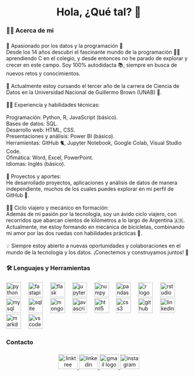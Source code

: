 <h1 align="center">Hola, ¿Qué tal? 👋</h1>

###

<h3 align="left">👩‍💻  Acerca de mi</h3>

###

<p align="left">🌟 Apasionado por los datos y la programación 🌟<br>Desde los 14 años descubrí el fascinante mundo de la programación 🧑‍💻 aprendiendo C en el colegio, y desde entonces no he parado de explorar y crecer en este campo. Soy 100% autodidacta 📚, siempre en busca de nuevos retos y conocimientos.<br><br>🎯 Actualmente estoy cursando el tercer año de la carrera de Ciencia de Datos en la Universidad Nacional de Guillermo Brown (UNAB) 📖.<br><br>👨‍💻 Experiencia y habilidades técnicas:<br><br>Programación: Python, R, JavaScript (básico).<br>Bases de datos: SQL.<br>Desarrollo web: HTML, CSS.<br>Presentaciones y análisis: Power BI (básico).<br>Herramientas: GitHub 🐈, Jupyter Notebook, Google Colab, Visual Studio Code.<br>Ofimática: Word, Excel, PowerPoint.<br>Idiomas: Inglés (básico).<br><br>🚀 Proyectos y aportes:<br>He desarrollado proyectos, aplicaciones y análisis de datos de manera independiente, muchos de los cuales puedes explorar en mi perfil de GitHub 🐾.<br><br>🚴‍♂️ Ciclo viajero y mecánico en formación:<br>Además de mi pasión por la tecnología, soy un ávido ciclo viajero, con recorridos que abarcan cientos de kilómetros a lo largo de Argentina 🇦🇷. Actualmente, me estoy formando en mecánica de bicicletas, combinando mi amor por las dos ruedas con habilidades prácticas 🔧.<br><br>💡 Siempre estoy abierto a nuevas oportunidades y colaboraciones en el mundo de la tecnología y los datos. ¡Conectemos y construyamos juntos! 💼</p>

###

<h3 align="left">🛠 Lenguajes y Herramientas</h3>

###

<div align="left">
  <img src="https://cdn.jsdelivr.net/gh/devicons/devicon/icons/python/python-original.svg" height="40" alt="python logo"  />
  <img width="12" />
  <img src="https://cdn.jsdelivr.net/gh/devicons/devicon/icons/fastapi/fastapi-original.svg" height="40" alt="fastapi logo"  />
  <img width="12" />
  <img src="https://cdn.jsdelivr.net/gh/devicons/devicon/icons/flask/flask-original.svg" height="40" alt="flask logo"  />
  <img width="12" />
  <img src="https://cdn.jsdelivr.net/gh/devicons/devicon/icons/jupyter/jupyter-original.svg" height="40" alt="jupyter logo"  />
  <img width="12" />
  <img src="https://cdn.jsdelivr.net/gh/devicons/devicon/icons/numpy/numpy-original.svg" height="40" alt="numpy logo"  />
  <img width="12" />
  <img src="https://cdn.jsdelivr.net/gh/devicons/devicon/icons/pandas/pandas-original.svg" height="40" alt="pandas logo"  />
  <img width="12" />
  <img src="https://cdn.jsdelivr.net/gh/devicons/devicon/icons/r/r-original.svg" height="40" alt="r logo"  />
  <img width="12" />
  <img src="https://cdn.jsdelivr.net/gh/devicons/devicon/icons/rstudio/rstudio-original.svg" height="40" alt="rstudio logo"  />
  <img width="12" />
  <img src="https://cdn.jsdelivr.net/gh/devicons/devicon/icons/mysql/mysql-original.svg" height="40" alt="mysql logo"  />
  <img width="12" />
  <img src="https://cdn.jsdelivr.net/gh/devicons/devicon/icons/sqlite/sqlite-original.svg" height="40" alt="sqlite logo"  />
  <img width="12" />
  <img src="https://cdn.jsdelivr.net/gh/devicons/devicon/icons/mongodb/mongodb-original.svg" height="40" alt="mongodb logo"  />
  <img width="12" />
  <img src="https://cdn.jsdelivr.net/gh/devicons/devicon/icons/javascript/javascript-original.svg" height="40" alt="javascript logo"  />
  <img width="12" />
  <img src="https://cdn.jsdelivr.net/gh/devicons/devicon/icons/html5/html5-original.svg" height="40" alt="html5 logo"  />
  <img width="12" />
  <img src="https://cdn.jsdelivr.net/gh/devicons/devicon/icons/css3/css3-original.svg" height="40" alt="css3 logo"  />
  <img width="12" />
  <img src="https://cdn.jsdelivr.net/gh/devicons/devicon/icons/github/github-original.svg" height="40" alt="github logo"  />
  <img width="12" />
  <img src="https://cdn.jsdelivr.net/gh/devicons/devicon/icons/linkedin/linkedin-original.svg" height="40" alt="linkedin logo"  />
  <img width="12" />
  <img src="https://cdn.jsdelivr.net/gh/devicons/devicon/icons/markdown/markdown-original.svg" height="40" alt="markdown logo"  />
  <img width="12" />
  <img src="https://cdn.jsdelivr.net/gh/devicons/devicon/icons/vscode/vscode-original.svg" height="40" alt="vscode logo"  />
</div>

###

<h3 align="left">Contacto</h3>

###

<div align="center">
  <a href="https://linktr.ee/sebas_sanchez_bentolila" target="_blank">
    <img src="https://raw.githubusercontent.com/maurodesouza/profile-readme-generator/master/src/assets/icons/social/linktree/default.svg" width="52" height="40" alt="linktree logo"  />
  </a>
  <a href="https://www.linkedin.com/in/sebastian-sanchez-bentolila/" target="_blank">
    <img src="https://raw.githubusercontent.com/maurodesouza/profile-readme-generator/master/src/assets/icons/social/linkedin/default.svg" width="52" height="40" alt="linkedin logo"  />
  </a>
  <a href="mailto:sebastiansb3004@gmail.com" target="_blank">
    <img src="https://raw.githubusercontent.com/maurodesouza/profile-readme-generator/master/src/assets/icons/social/gmail/default.svg" width="52" height="40" alt="gmail logo"  />
  </a>
  <a href="https://www.instagram.com/sebas_sanchez_bentolila" target="_blank">
    <img src="https://raw.githubusercontent.com/maurodesouza/profile-readme-generator/master/src/assets/icons/social/instagram/default.svg" width="52" height="40" alt="instagram logo"  />
  </a>
</div>

###
